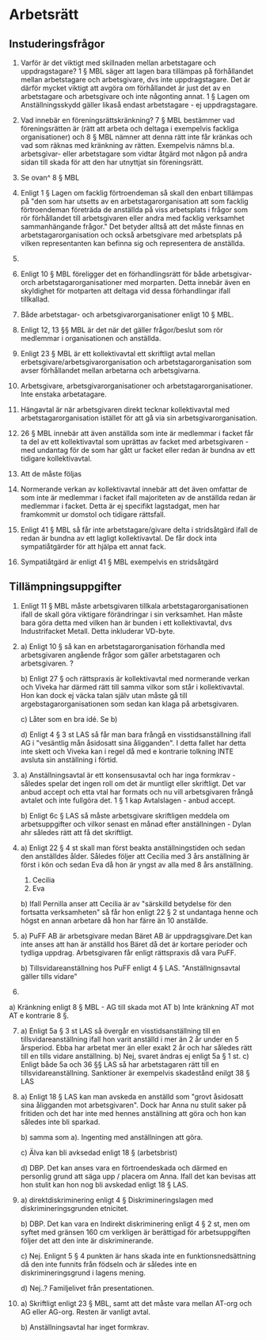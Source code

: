 # Arbetsrätt
## Instuderingsfrågor
1. Varför är det viktigt med skillnaden mellan arbetstagare och uppdragstagare?
	1 § MBL säger att lagen bara tillämpas på förhållandet mellan arbetstagare och arbetsgivare, dvs inte uppdragstagare. Det är därför mycket viktigt att avgöra om förhållandet är just det av en arbetstagare och arbetsgivare och inte någonting annat.
	1 § Lagen om Anställningsskydd gäller likaså endast arbetstagare - ej uppdragstagare.

2. Vad innebär en föreningsrättskränkning?
	7 § MBL bestämmer vad föreningsrätten är (rätt att arbeta och deltaga i exempelvis fackliga organisationer) och 8 § MBL nämner att denna rätt inte får kränkas och vad som räknas med kränkning av rätten. Exempelvis nämns bl.a. arbetsgivar- eller arbetstagare som vidtar åtgärd mot någon på andra sidan till skada för att den har utnyttjat sin föreningsrätt.  

3.  Se ovan^ 8 § MBL

4. 
	Enligt 1 § Lagen om facklig förtroendeman så skall den enbart tillämpas på "den som har utsetts av en arbetstagarorganisation att som facklig förtroendeman företräda de anställda på viss arbetsplats i frågor som rör förhållandet till arbetsgivaren eller andra med facklig verksamhet sammanhängande frågor."
	Det betyder alltså att det måste finnas en arbetstagarorganisation och också arbetsgivare med arbetsplats på vilken representanten kan befinna sig och representera de anställda.

5. 

6. 
	Enligt 10 § MBL föreligger det en förhandlingsrätt för både arbetsgivar- orch arbetstagarorganisationer med morparten. Detta innebär även en skyldighet för motparten att deltaga vid dessa förhandlingar ifall tillkallad.

7. Både arbetstagar- och arbetsgivarorganisationer enligt 10 § MBL.

8. 
	Enligt 12, 13 §§ MBL är det när det gäller frågor/beslut som rör medlemmar i organisationen och anställda.

9. 
	Enligt 23 § MBL är ett kollektivavtal ett skriftligt avtal mellan erbetsgivare/arbetsgivarorganisation och arbetstagarorganisation som avser förhållandet mellan arbetarna och arbetsgivarna.

10. Arbetsgivare, arbetsgivarorganisationer och arbetstagarorganisationer. Inte enstaka arbetatagare.

11. Hängavtal är när arbetsgivaren direkt tecknar kollektivavtal med arbetstagarorganisation istället för att gå via sin arbetsgivarorganisation.

12. 26 § MBL innebär att även anställda som inte är medlemmar i facket får ta del av ett kollektivavtal som uprättas av facket med arbetsgivaren - med undantag för de som har gått ur facket eller redan är bundna av ett tidigare kollektivavtal. 

13. Att de måste följas

14.  Normerande verkan av kollektivavtal innebär att det även omfattar de som inte är medlemmar i facket ifall majoriteten av de anställda redan är medlemmar i facket. Detta är ej specifikt lagstadgat, men har framkommit ur domstol och tidigare rättsfall.

15. Enligt 41 § MBL så får inte arbetstagare/givare delta i stridsåtgärd ifall de redan är bundna av ett lagligt kollektivavtal. De får dock inta sympatiåtgärder för att hjälpa ett annat fack. 

16.  Sympatiåtgärd är enligt 41 § MBL exempelvis en stridsåtgärd 

## Tillämpningsuppgifter
1. Enligt 11 § MBL måste arbetsgivaren tillkala arbetstagarorganisationen ifall de skall göra viktigare förändringar i sin verksamhet. Han måste bara göra detta med vilken han är bunden i ett kollektivavtal, dvs Industrifacket Metall. Detta inkluderar VD-byte.

2. a) Enligt 10 § så kan en arbetstagarorganisation förhandla med arbetsgivaren angående frågor som gäller arbetstagaren och arbetsgivaren.  ?

	b) Enligt 27 § och rättspraxis är kollektivavtal med normerande verkan och Viveka har därmed rätt till samma vilkor som står i kollektivavtal. Hon kan dock ej väcka talan själv utan måste gå till argebstagarorganisationen som sedan kan klaga på arbetsgivaren.

	c) Låter som en bra idé. Se b)

	d) Enligt 4 § 3 st LAS så får man bara frångå en visstidsanställning ifall AG i "vesäntlig mån åsidosatt sina åligganden". I detta fallet har detta inte skett och Viveka kan i regel då med e kontrarie tolkning INTE avsluta sin anställning i förtid.

3. a) Anställningsavtal är ett konsensusavtal och har inga formkrav - således spelar det ingen roll om det är muntligt eller skriftligt. Det var anbud accept och etta vtal har formats och nu vill arbetsgivaren frångå avtalet och inte fullgöra det. 1 § 1 kap Avtalslagen - anbud accept.
	
	b) Enligt 6c § LAS så måste arbetsgivare skriftligen meddela om arbetsuppgifter och vilkor senast en månad efter anställningen - Dylan ahr således rätt att få det skriftligt.
	
4. a) Enligt 22 § 4 st skall man först beakta anställningstiden och sedan den anställdes ålder. Således följer att Cecilia med 3 års anställning är först i kön och sedan Eva då hon är yngst av alla med 8 års anställning.

	1. Cecilia
	2. Eva

	b) Ifall Pernilla anser att Cecilia är av "särskilld betydelse för den fortsatta verksamheten" så får hon enligt 22 § 2 st undantaga henne och högst en annan arbetare då hon har färre än 10 anställde. 

5. a) PuFF AB är arbetsgivare medan Bäret AB är uppdragsgivare.Det kan inte anses att han är anställd hos Bäret då det är kortare perioder och tydliga uppdrag. Arbetsgivaren får enligt rättspraxis då vara PuFF.

	b) Tillsvidareanställning hos PuFF enligt 4 § LAS. "Anställnignsavtal gäller tills vidare"

6. 
a) Kränkning enligt 8 § MBL - AG till skada mot AT
b) Inte kränkning AT mot AT e kontrarie 8 §.

7. a) Enligt 5a § 3 st LAS så övergår en visstidsanställning till en tillsvidareanställning ifall hon varit anställd i mer än 2 år under en 5 årsperiod. Ebba har arbetat mer än eller exakt 2 år  och har således rätt till en tills vidare anställning.
	b) Nej, svaret ändras ej enligt 5a § 1 st.
	c) Enligt både 5a och 36 §§ LAS så har arbetstagaren rätt till en tillsvidareanställning. Sanktioner är exempelvis skadestånd enilgt 38 § LAS

8. a) Enligt 18 § LAS kan man avskeda en anställd som "grovt åsidosatt sina åligganden mot arbetsgivaren". Dock har Anna nu stulit saker på fritiden och det har inte med hennes anställning att göra och hon kan således inte bli sparkad.
	
	b) samma som a). Ingenting med anställningen att göra.
	
	c) Älva kan bli avksedad enligt 18 § (arbetsbrist)
	
	d) DBP. Det kan anses vara en förtroendeskada och därmed en personlig grund att säga upp / placera om Anna. Ifall det kan bevisas att hon stulit kan hon nog bli avskedad enligt 18 § LAS.

9. a) direktdiskriminering enligt 4 § Diskrimineringslagen med diskrimineringsgrunden etnicitet. 

	b) DBP. Det kan vara en Indirekt diskriminering enligt 4 § 2 st, men om syftet med gränsen 160 cm verkligen är berättigad för arbetsuppgiften följer det att den inte är diskriminerande. 
	
	c) Nej. Enlignt 5 § 4 punkten är hans skada inte en funktionsnedsättning då den inte funnits från födseln och är således inte en diskrimineringsgrund i lagens mening. 

	d) Nej..? Familjelivet från presentationen.

10. a) Skriftligt enligt 23 § MBL, samt att det måste vara mellan AT-org och AG eller AG-org. Resten är vanligt avtal.
		
	b) Anställningsavtal har inget formkrav. 